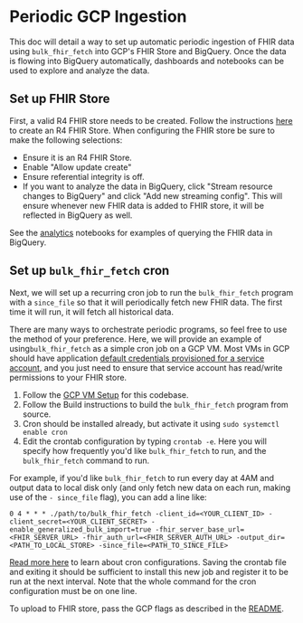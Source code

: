 # Periodic GCP Ingestion

This doc will detail a way to set up automatic periodic ingestion of FHIR data
using `bulk_fhir_fetch` into GCP's FHIR Store and BigQuery. Once the data is flowing
into BigQuery automatically, dashboards and notebooks can be used to explore
and analyze the data.

## Set up FHIR Store

First, a valid R4 FHIR store needs to be created. Follow the instructions
[here](https://cloud.google.com/healthcare-api/docs/how-tos/fhir) to create
an R4 FHIR Store. When configuring the FHIR store be sure to make the following
selections:

* Ensure it is an R4 FHIR Store.
* Enable "Allow update create"
* Ensure referential integrity is off.
* If you want to analyze the data in BigQuery, click "Stream resource changes
to BigQuery" and click "Add new streaming config". This will ensure whenever new
FHIR data is added to FHIR store, it will be reflected in BigQuery as well.

See the [analytics](../analytics) notebooks for examples of querying the FHIR
data in BigQuery.

## Set up `bulk_fhir_fetch` cron

Next, we will set up a recurring cron job to run the `bulk_fhir_fetch` program
with a `since_file` so that it will periodically fetch new FHIR data. The first
time it will run, it will fetch all historical data.

There are many ways to orchestrate periodic programs, so feel free to use the
method of your preference. Here, we will provide an example of using`bulk_fhir_fetch`
as a simple cron job on a GCP VM. Most VMs in GCP should have application
[default credentials provisioned for a service account](https://cloud.google.com/docs/authentication/production#automatically), and you
just need to ensure that service account has read/write permissions to your
FHIR store.


1. Follow the [GCP VM Setup](gcp_vm_setup.md) for this codebase.
2. Follow the Build instructions to build the `bulk_fhir_fetch` program from source.
3. Cron should be installed already, but activate it using
  `sudo systemctl enable cron`
4. Edit the crontab configuration by typing `crontab -e`. Here you will specify
how frequently you'd like `bulk_fhir_fetch` to run, and the `bulk_fhir_fetch` command to run.

For example, if you'd like `bulk_fhir_fetch` to run every day at 4AM and output
data to local disk only (and only fetch new data on each run, making use of the
`- since_file` flag), you can add a line like:

```
0 4 * * * ./path/to/bulk_fhir_fetch -client_id=<YOUR_CLIENT_ID> -client_secret=<YOUR_CLIENT_SECRET> -enable_generalized_bulk_import=true -fhir_server_base_url=<FHIR_SERVER_URL> -fhir_auth_url=<FHIR_SERVER_AUTH_URL> -output_dir=<PATH_TO_LOCAL_STORE> -since_file=<PATH_TO_SINCE_FILE>
```

[Read more here](https://en.wikipedia.org/wiki/Cron#Overview) to learn about
cron configurations. Saving the crontab file and exiting it should be sufficient
to install this new job and register it to be run at the next interval. Note
that the whole command for the cron configuration must be on one line.

To upload to FHIR store, pass the GCP flags as described in the [README](../README.md#bulk_fhir_fetch-configuration-examples).

